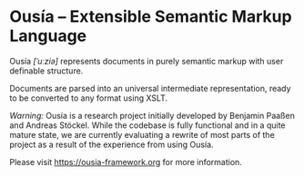 # Ousía – Extensible Semantic Markup Language

Ousía _[ˈuːziə]_ represents documents in purely semantic markup with user definable structure.

Documents are parsed into an universal intermediate representation, ready to be converted to any format using XSLT.

_Warning:_ Ousía is a research project initially developed by Benjamin Paaßen and Andreas Stöckel. While the codebase is fully functional and in a quite mature state, we are currently evaluating a rewrite of most parts of the project as a result of the experience from using Ousía.

Please visit https://ousia-framework.org for more information.



